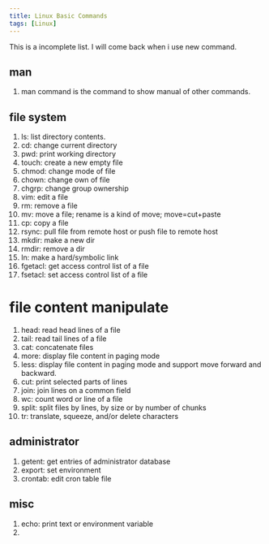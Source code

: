 ```yaml
---
title: Linux Basic Commands
tags: [Linux]
---
```


This is a incomplete list. I will come back when i use new command.

## man
1. man command is the command to show manual of other commands.

## file system

1. ls:      list directory contents. 
1. cd:      change current directory
1. pwd:     print working directory
1. touch:   create a new empty file
1. chmod:   change mode of file
1. chown:   change own of file
1. chgrp:   change group ownership
1. vim:     edit a file
1. rm:      remove a file
1. mv:      move a file; rename is a kind of move; move=cut+paste
1. cp:      copy a file
1. rsync:   pull file from remote host or push file to remote host
1. mkdir:   make a new dir
1. rmdir:   remove a dir
1. ln:      make a hard/symbolic link
1. fgetacl: get access control list of a file
1. fsetacl: set access control list of a file

# file content manipulate
1. head: read head lines of a file
1. tail: read tail lines of a file
1. cat:  concatenate files
1. more: display file content in paging mode
1. less: display file content in paging mode and support move forward and backward.
1. cut:  print selected parts of lines
1. join: join lines on a common field
1. wc: count word or line of a file
1. split: split files by lines, by size or by number of chunks
1. tr: translate, squeeze, and/or delete characters

## administrator

1. getent: get entries of administrator database
1. export: set environment
1. crontab: edit cron table file

## misc

1. echo: print text or environment variable
1. 
